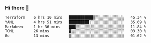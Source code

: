 ### Hi there 👋

<!--
**urzz/urzz** is a ✨ _special_ ✨ repository because its `README.md` (this file) appears on your GitHub profile.

Here are some ideas to get you started:

- 🔭 I’m currently working on ...
- 🌱 I’m currently learning ...
- 👯 I’m looking to collaborate on ...
- 🤔 I’m looking for help with ...
- 💬 Ask me about ...
- 📫 How to reach me: ...
- 😄 Pronouns: ...
- ⚡ Fun fact: ...
-->

<!--START_SECTION:waka-->

```txt
Terraform    6 hrs 10 mins   ███████████▒░░░░░░░░░░░░░   45.34 %
YAML         4 hrs 51 mins   █████████░░░░░░░░░░░░░░░░   35.69 %
Markdown     1 hr 36 mins    ███░░░░░░░░░░░░░░░░░░░░░░   11.84 %
TOML         26 mins         ▓░░░░░░░░░░░░░░░░░░░░░░░░   03.30 %
Go           13 mins         ▒░░░░░░░░░░░░░░░░░░░░░░░░   01.62 %
```

<!--END_SECTION:waka-->
